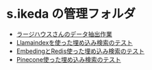 # s.ikeda の管理フォルダ

- [ラージハウスさんのデータ抽出作業](https://github.com/Rst-Organization/s.ikeda/tree/main/firestore-import-export)
- [Llamaindexを使った埋め込み検索のテスト](https://github.com/Rst-Organization/s.ikeda/tree/main/llamaindex-test)
- [EmbedingとRedis使った埋め込み検索のテスト](https://github.com/Rst-Organization/s.ikeda/tree/main/redis-for-embedding)
- [Pinecone使った埋め込み検索のテスト](https://github.com/Rst-Organization/s.ikeda/tree/main/pinecone-test)
